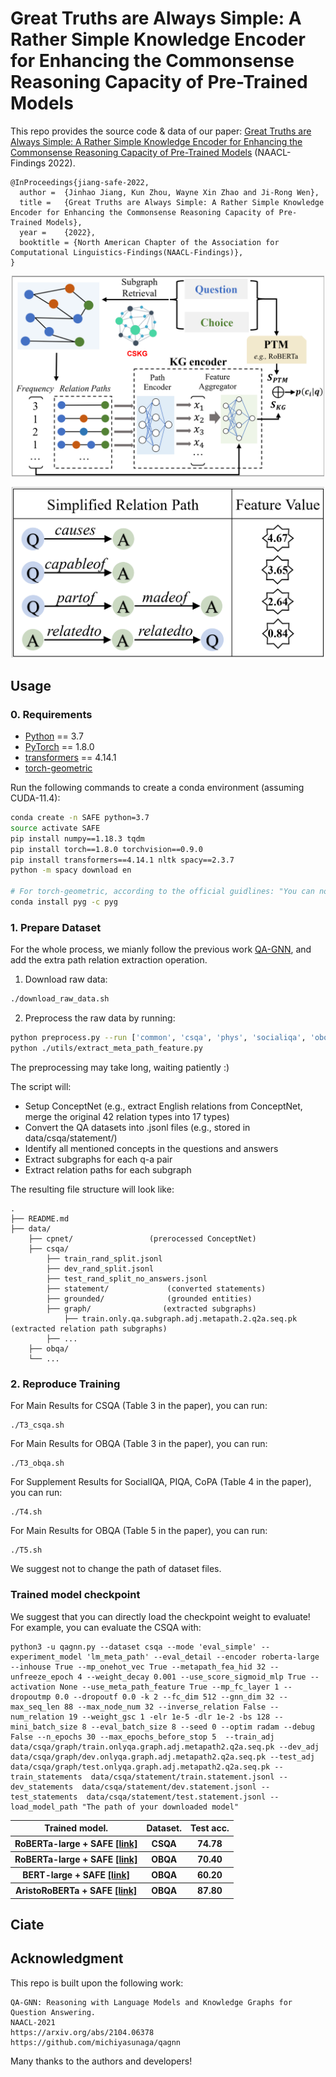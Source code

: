 # Great Truths are Always Simple: A Rather Simple Knowledge Encoder for Enhancing the Commonsense Reasoning Capacity of Pre-Trained Models

This repo provides the source code & data of our paper: [Great Truths are Always Simple: A Rather Simple Knowledge Encoder for Enhancing the Commonsense Reasoning Capacity of Pre-Trained Models](https://arxiv.org/abs/xxx) (NAACL-Findings 2022).

```
@InProceedings{jiang-safe-2022,
  author =  {Jinhao Jiang, Kun Zhou, Wayne Xin Zhao and Ji-Rong Wen},
  title =   {Great Truths are Always Simple: A Rather Simple Knowledge Encoder for Enhancing the Commonsense Reasoning Capacity of Pre-Trained Models},
  year =    {2022},  
  booktitle = {North American Chapter of the Association for Computational Linguistics-Findings(NAACL-Findings)},  
}
```


<p align="center">
  <img src="./figs/overview.png" width="500" title="Overview of SAFE" alt="">
</p>
<p align="center">
  <img src="./figs/relation_feature_value_table.png" width="500" title="Values of path relation" alt="">
</p>


## Usage
### 0. Requirements

- [Python](<https://www.python.org/>) == 3.7
- [PyTorch](<https://pytorch.org/get-started/locally/>) == 1.8.0
- [transformers](<https://github.com/huggingface/transformers/tree/v2.0.0>) == 4.14.1
- [torch-geometric](https://pytorch-geometric.readthedocs.io/)

Run the following commands to create a conda environment (assuming CUDA-11.4):
```bash
conda create -n SAFE python=3.7
source activate SAFE
pip install numpy==1.18.3 tqdm
pip install torch==1.8.0 torchvision==0.9.0
pip install transformers==4.14.1 nltk spacy==2.3.7
python -m spacy download en

# For torch-geometric, according to the official guidlines: "You can now install PyG via Anaconda for all major OS/PyTorch/CUDA combinations 🤗 Given that you have PyTorch >= 1.8.0 installed, simply run"
conda install pyg -c pyg
```


### 1. Prepare Dataset
<!-- We strongly suggest that download the processed datasets from [Google Drive] and then diretly use them. -->
For the whole process, we mianly follow the previous work [QA-GNN](https://github.com/michiyasunaga/qagnn), and add the extra path relation extraction operation.
1. Download raw data:
```bash
./download_raw_data.sh
```
2. Preprocess the raw data by running:
```bash
python preprocess.py --run ['common', 'csqa', 'phys', 'socialiqa', 'obqa', 'obqa-fact', 'copa', 'make_word_vocab'] -p <num_processes>
python ./utils/extract_meta_path_feature.py
```
The preprocessing may take long, waiting patiently :) 

The script will:
- Setup ConceptNet (e.g., extract English relations from ConceptNet, merge the original 42 relation types into 17 types)
- Convert the QA datasets into .jsonl files (e.g., stored in data/csqa/statement/)
- Identify all mentioned concepts in the questions and answers
- Extract subgraphs for each q-a pair
- Extract relation paths for each subgraph

The resulting file structure will look like:
```
.
├── README.md
├── data/
    ├── cpnet/                 (prerocessed ConceptNet)
    ├── csqa/
        ├── train_rand_split.jsonl
        ├── dev_rand_split.jsonl
        ├── test_rand_split_no_answers.jsonl
        ├── statement/             (converted statements)
        ├── grounded/              (grounded entities)
        ├── graph/                (extracted subgraphs)
            ├── train.only.qa.subgraph.adj.metapath.2.q2a.seq.pk (extracted relation path subgraphs)
        ├── ...
    ├── obqa/
    └── ...
```
### 2. Reproduce Training
For Main Results for CSQA (Table 3 in the paper), you can run:
```
./T3_csqa.sh
```
For Main Results for OBQA (Table 3 in the paper), you can run:
```
./T3_obqa.sh
```
For Supplement Results for SocialIQA, PIQA, CoPA (Table 4 in the paper), you can run:
```
./T4.sh
```
For Main Results for OBQA (Table 5 in the paper), you can run:
```
./T5.sh
```
We suggest not to change the path of dataset files. 

### Trained model checkpoint
We suggest that you can directly load the checkpoint weight to evaluate! 
For example, you can evaluate the CSQA with:
```
python3 -u qagnn.py --dataset csqa --mode 'eval_simple' --experiment_model 'lm_meta_path' --eval_detail --encoder roberta-large --inhouse True --mp_onehot_vec True --metapath_fea_hid 32 --unfreeze_epoch 4 --weight_decay 0.001 --use_score_sigmoid_mlp True --activation None --use_meta_path_feature True --mp_fc_layer 1 --dropoutmp 0.0 --dropoutf 0.0 -k 2 --fc_dim 512 --gnn_dim 32 --max_seq_len 88 --max_node_num 32 --inverse_relation False --num_relation 19 --weight_gsc 1 -elr 1e-5 -dlr 1e-2 -bs 128 --mini_batch_size 8 --eval_batch_size 8 --seed 0 --optim radam --debug False --n_epochs 30 --max_epochs_before_stop 5  --train_adj data/csqa/graph/train.onlyqa.graph.adj.metapath2.q2a.seq.pk --dev_adj  data/csqa/graph/dev.onlyqa.graph.adj.metapath2.q2a.seq.pk --test_adj data/csqa/graph/test.onlyqa.graph.adj.metapath2.q2a.seq.pk --train_statements  data/csqa/statement/train.statement.jsonl --dev_statements  data/csqa/statement/dev.statement.jsonl --test_statements  data/csqa/statement/test.statement.jsonl --load_model_path "The path of your downloaded model" 
```
<table>
  <tr>
    <th>Trained model.</th>
    <th>Dataset.</th>
    <th>Test acc.</th>
  </tr>
  <tr>
    <th>RoBERTa-large + SAFE <a href="xxx">[link]</a></th>
    <th>CSQA</th>
    <th>74.78</th>
  </tr>
  <tr>
    <th>RoBERTa-large + SAFE <a href="xxx">[link]</a></th>
    <th>OBQA</th>
    <th>70.40</th>
  </tr>
  <tr>
    <th>BERT-large + SAFE <a href="xxx">[link]</a></th>
    <th>OBQA</th>
    <th>60.20</th>
  </tr>
  <tr>
    <th>AristoRoBERTa + SAFE <a href="xxx">[link]</a></th>
    <th>OBQA</th>
    <th>87.80</th>
  </tr>
</table>

## Ciate


## Acknowledgment
This repo is built upon the following work:
```
QA-GNN: Reasoning with Language Models and Knowledge Graphs for Question Answering.
NAACL-2021
https://arxiv.org/abs/2104.06378
https://github.com/michiyasunaga/qagnn
```
Many thanks to the authors and developers!
